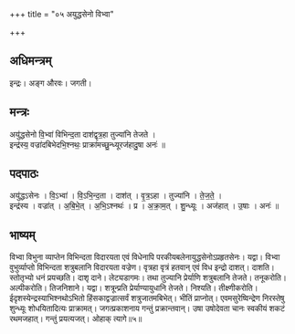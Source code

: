 +++
title = "०५ अयुद्धसेनो विभ्वा"

+++
## अधिमन्त्रम्
इन्द्रः। अङ्ग औरवः। जगती।

## मन्त्रः
अयु॑द्धसेनो वि॒भ्वा॑ विभिन्द॒ता दाश॑द्वृत्र॒हा तुज्या॑नि तेजते ।  
इन्द्र॑स्य॒ वज्रा॑दबिभेदभि॒श्नथः॒ प्राक्रा॑मच्छु॒न्ध्यूरज॑हादु॒षा अनः॑ ॥

## पदपाठः
अयु॑द्धऽसेनः । वि॒ऽभ्वा॑ । वि॒ऽभि॒न्द॒ता । दाश॑त् । वृ॒त्र॒ऽहा । तुज्या॑नि । ते॒ज॒ते॒ ।  
इन्द्र॑स्य । वज्रा॑त् । अ॒बि॒भे॒त् । अ॒भि॒ऽश्नथः॑ । प्र । अ॒क्रा॒म॒त् । शु॒न्ध्यूः । अज॑हात् । उ॒षाः । अनः॑ ॥

## भाष्यम्
विभ्वा विभुना व्याप्तेन विभिन्दता विदारयता एवं विधेनापि परकीयबलेनायुद्धसेनोऽप्रहृतसेनः। यद्वा। विभ्वा वुभुर्व्याप्तो विभिन्दता शत्रुबलानि विदारयता वज्रेण। वृत्रहा वृत्रं हतवान् एवं विध इन्द्रो दाशत्। दाशति। स्तोतृभ्यो धनं प्रयच्छति। दाशृ दाने। लेट्यडागमः। तथा तुज्यानि प्रेर्याणि शत्रुबलानि तेजते। तनूकरोति। अल्पीकरोति। तिजनिशाने। यद्वा। शत्रून्प्रति प्रेर्याण्यायुधानि तेजते। निश्यति। तीक्ष्णीकरोति। ईदृशस्येन्द्रस्याभिश्नथोऽभितो हिंसकाद्वज्रात्सर्वं शत्रुजातमबिभेत्। भीतिं प्राप्नोत्। एवमसुरेष्विन्द्रेण निरस्तेषु शुन्ध्यूः शोधयितादित्यः प्राक्रामत्। जगत्प्रकाशनाय गन्तुं प्रक्रान्तवान्। उषा उषोदेवता चानः स्वकीयं शकटं रथमजहात्। गन्तुं प्रयत्यजत्। ओहाक् त्यागे॥५॥